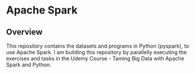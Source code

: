 # Apache Spark

## Overview

This repository contains the datasets and programs in Python (pyspark), to use Apache Spark.
I am building this repository by parallelly executing the exercises and tasks in the Udemy Course - Taming Big Data with Apache Spark and Python.
